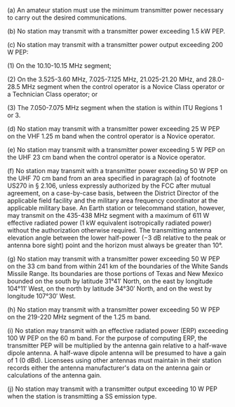 (a) An amateur station must use the minimum transmitter power necessary to carry out the desired communications.

(b) No station may transmit with a transmitter power exceeding 1.5 kW PEP.

(c) No station may transmit with a transmitter power output exceeding 200 W PEP:

(1) On the 10.10-10.15 MHz segment;

(2) On the 3.525-3.60 MHz, 7.025-7.125 MHz, 21.025-21.20 MHz, and 28.0-28.5 MHz segment when the control operator is a Novice Class operator or a Technician Class operator; or

(3) The 7.050-7.075 MHz segment when the station is within ITU Regions 1 or 3.

(d) No station may transmit with a transmitter power exceeding 25 W PEP on the VHF 1.25 m band when the control operator is a Novice operator.

(e) No station may transmit with a transmitter power exceeding 5 W PEP on the UHF 23 cm band when the control operator is a Novice operator.

(f) No station may transmit with a transmitter power exceeding 50 W PEP on the UHF 70 cm band from an area specified in paragraph (a) of footnote US270 in § 2.106, unless expressly authorized by the FCC after mutual agreement, on a case-by-case basis, between the District Director of the applicable field facility and the military area frequency coordinator at the applicable military base. An Earth station or telecommand station, however, may transmit on the 435-438 MHz segment with a maximum of 611 W effective radiated power (1 kW equivalent isotropically radiated power) without the authorization otherwise required. The transmitting antenna elevation angle between the lower half-power (−3 dB relative to the peak or antenna bore sight) point and the horizon must always be greater than 10°.

(g) No station may transmit with a transmitter power exceeding 50 W PEP on the 33 cm band from within 241 km of the boundaries of the White Sands Missile Range. Its boundaries are those portions of Texas and New Mexico bounded on the south by latitude 31°41′ North, on the east by longitude 104°11′ West, on the north by latitude 34°30′ North, and on the west by longitude 107°30′ West.

(h) No station may transmit with a transmitter power exceeding 50 W PEP on the 219-220 MHz segment of the 1.25 m band.

(i) No station may transmit with an effective radiated power (ERP) exceeding 100 W PEP on the 60 m band. For the purpose of computing ERP, the transmitter PEP will be multiplied by the antenna gain relative to a half-wave dipole antenna. A half-wave dipole antenna will be presumed to have a gain of 1 (0 dBd). Licensees using other antennas must maintain in their station records either the antenna manufacturer's data on the antenna gain or calculations of the antenna gain.

(j) No station may transmit with a transmitter output exceeding 10 W PEP when the station is transmitting a SS emission type.

